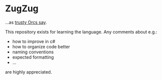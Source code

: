 # ZugZug
...as [trusty Orcs say](https://wowpedia.fandom.com/wiki/Orcish_(language)).

This repository exists for learning the language. Any comments about e.g.:
- how to improve in c#
- how to organize code better
- naming conventions
- expected formatting
- ...

are highly appreciated.
